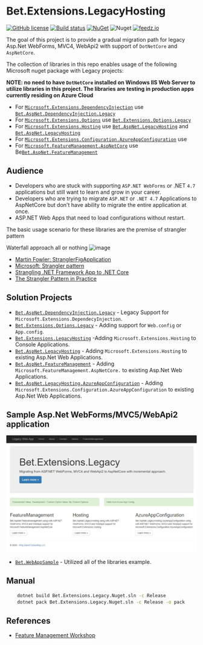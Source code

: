 # Bet.Extensions.LegacyHosting

[![GitHub license](https://img.shields.io/badge/license-MIT-blue.svg?style=flat-square)](https://raw.githubusercontent.com/kdcllc/Bet.Extensions.Legacy/master/LICENSE)
[![Build status](https://ci.appveyor.com/api/projects/status/fib71kajo91ygfrp?svg=true)](https://ci.appveyor.com/project/kdcllc/bet-extensions-legacy)
[![NuGet](https://img.shields.io/nuget/v/Bet.Extensions.LegacyHosting.svg)](https://www.nuget.org/packages?q=Bet.Extensions.LegacyHosting)
![Nuget](https://img.shields.io/nuget/dt/Bet.Extensions.LegacyHosting)
[![feedz.io](https://img.shields.io/badge/endpoint.svg?url=https://f.feedz.io/kdcllc/kdcllc/shield/Bet.Extensions.LegacyHosting/latest)](https://f.feedz.io/kdcllc/kdcllc/packages/Bet.Extensions.LegacyHosting/latest/download)

The goal of this project is to provide a gradual migration path for legacy Asp.Net WebForms, MVC4, WebApi2  with support of `DotNetCore` and `AspNetCore`.

The collection of libraries in this repo enables usage of the following Microsoft nuget package with Legacy projects:

**NOTE: no need to have `DotNetCore` installed on Windows IIS Web Server to utilize libraries in this project. The libraries are testing in production apps currently residing on Azure Cloud**

- For [`Microsoft.Extensions.DependencyInjection`](https://github.com/dotnet/extensions) use [`Bet.AspNet.DependencyInjection.Legacy`](./src/Bet.AspNet.DependencyInjection.Legacy/)
- For [`Microsoft.Extensions.Options`](https://github.com/dotnet/extensions) use [`Bet.Extensions.Options.Legacy`](./src/Bet.Extensions.Options.Legacy/)
- For [`Microsoft.Extensions.Hosting`](https://github.com/dotnet/extensions) use [`Bet.AspNet.LegacyHosting`](./src/Bet.AspNet.LegacyHosting/) and  [`Bet.AspNet.LegacyHosting`](./src/Bet.AspNet.LegacyHosting/)
- For [`Microsoft.Extensions.Configuration.AzureAppConfiguration`](https://github.com/Azure/AppConfiguration-DotnetProvider) use
- For [`Microsoft.FeatureManagement.AspNetCore`](https://github.com/microsoft/FeatureManagement-Dotnet) use Be[`Bet.AspNet.FeatureManagement`](./src/Bet.AspNet.FeatureManagement/)

## Audience

- Developers who are stuck with supporting `ASP.NET WebForms` or .NET `4.7` applications but still want to learn and grow in your career.
- Developers who are trying to migrate `ASP.NET` or `.NET 4.7` Applications to AspNetCore but don't have ability to migrate the entire application at once.
- ASP.NET Web Apps that need to load configurations without restart.

The basic usage scenario for these libraries are the premise of strangler pattern

Waterfall approach all or nothing
![image](https://user-images.githubusercontent.com/13120940/88412286-4dfed400-cda7-11ea-80cd-2dcf4c4fc457.png)

- [Martin Fowler: StranglerFigApplication](https://martinfowler.com/bliki/StranglerFigApplication.html)
- [Microsoft: Strangler pattern](https://docs.microsoft.com/en-us/azure/architecture/patterns/strangler)
- [Strangling .NET Framework App to .NET Core](http://www.kamilgrzybek.com/design/strangling-net-framework-app-to-net-core/)
- [The Strangler Pattern in Practice](https://medium.com/homeaway-tech-blog/the-strangler-pattern-in-practice-96ff4ee117ca)

## Solution Projects

- [`Bet.AspNet.DependencyInjection.Legacy`](./src/Bet.AspNet.DependencyInjection.Legacy/) - Legacy Support for `Microsoft.Extensions.DependecyInjection`.
- [`Bet.Extensions.Options.Legacy`](./src/Bet.Extensions.Options.Legacy/) - Adding support for `Web.config` or `App.config`.
- [`Bet.Extensions.LegacyHosting`](./src/Bet.AspNet.LegacyHosting/) -Adding `Microsoft.Extensions.Hosting` to Console Applications.
- [`Bet.AspNet.LegacyHosting`](./src/Bet.AspNet.LegacyHosting/) - Adding `Microsoft.Extensions.Hosting` to existing Asp.Net Web Applications.
- [`Bet.AspNet.FeatureManagement`](./src/Bet.AspNet.FeatureManagement/) - Adding `Microsoft.FeatureManagement.AspNetCore.` to existing Asp.Net Web Applications.
- [`Bet.AspNet.LegacyHosting.AzureAppConfiguration`](./src/Bet.AspNet.LegacyHosting.AzureAppConfiguration/) - Adding `Microsoft.Extensions.Configuration.AzureAppConfiguration` to existing Asp.Net Web Applications.

## Sample Asp.Net WebForms/MVC5/WebApi2 application

![asp.net webforms mvc4 webapi2](./img/web-app.jpg)

- [`Bet.WebAppSample`](./Bet.WebAppSample/) - Utilized all of the libraries example.

## Manual

```bash
    dotnet build Bet.Extensions.Legacy.Nuget.sln -c Release
    dotnet pack Bet.Extensions.Legacy.Nuget.sln -c Release -o pack
```


## References

- [Feature Management Workshop](https://github.com/kdcllc/FeatureManagementWorkshop)